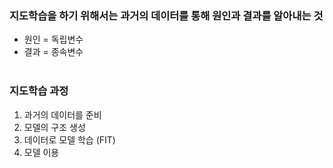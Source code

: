 ### 지도학습을 하기 위해서는 과거의 데이터를 통해 원인과 결과를 알아내는 것
 - 원인 = 독립변수<BR>
 - 결과 = 종속변수<BR><BR>

### 지도학습 과정
1. 과거의 데이터를 준비<BR>
2. 모델의 구조 생성<BR>
3. 데이터로 모델 학습 (FIT)<BR>
4. 모델 이용<BR>
